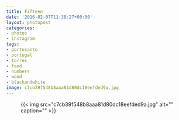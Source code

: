 ```yaml
---
title: Fifteen
date: '2016-02-07T11:38:27+00:00'
layout: photopost
categories:
- photos
- instagram
tags:
- portosanto
- portugal
- torres
- food
- numbers
- wood
- blackandwhite
image: c7cb39f548b8aaa81d80dc18eefded9a.jpg
---
```


<figure class="photo photo--square">
  {{< img src="c7cb39f548b8aaa81d80dc18eefded9a.jpg" alt="" caption="" >}}

</figure>




